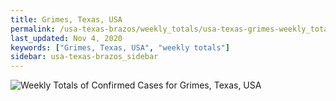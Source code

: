 ```yaml
---
title: Grimes, Texas, USA
permalink: /usa-texas-brazos/weekly_totals/usa-texas-grimes-weekly_totals.html
last_updated: Nov 4, 2020
keywords: ["Grimes, Texas, USA", "weekly totals"]
sidebar: usa-texas-brazos_sidebar
---
```


![Weekly Totals of Confirmed Cases for Grimes, Texas, USA](/covid_tracker/images/graphs/usa-texas-grimes-weekly_totals_graph.png)
